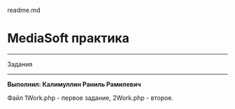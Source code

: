 readme.md


# MediaSoft практика
***
Задания
***

**Выполнил: Калимуллин Раниль Рамилевич**

Файл 1Work.php - первое задание, 2Work.php - второе.

